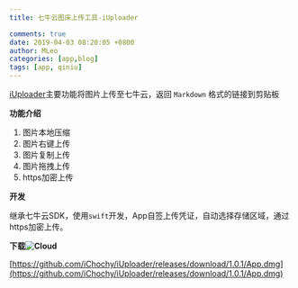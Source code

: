 ```yaml
---
title: 七牛云图床上传工具-iUploader

comments: true
date: 2019-04-03 08:20:05 +0800
author: MLeo
categories: [app,blog] 
tags: [app, qiniu]
---
```


[iUploader](https://www.ichochy.com)主要功能将图片上传至七牛云，返回 `Markdown` 格式的链接到剪贴板

**功能介绍**

1. 图片本地压缩 
2. 图片右键上传  
3. 图片复制上传  
4. 图片拖拽上传  
5. https加密上传  


**开发**

继承七牛云SDK，使用`swift`开发，App自签上传凭证，自动选择存储区域，通过https加密上传。



**下载![Cloud](https://images.ichochy.com/Cloud.png)**

[https://github.com/iChochy/iUploader/releases/download/1.0.1/App.dmg](https://github.com/iChochy/iUploader/releases/download/1.0.1/App.dmg)